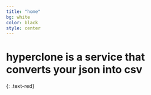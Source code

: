 ```yaml
---
title: "home"
bg: white
color: black
style: center
---
```


# hyperclone is a service that converts your json into csv 
{: .text-red}
